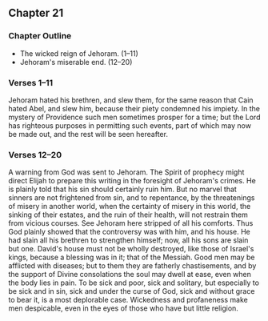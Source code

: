 ## Chapter 21

### Chapter Outline

- The wicked reign of Jehoram. (1–11)
- Jehoram's miserable end. (12–20)

### Verses 1–11

Jehoram hated his brethren, and slew them, for the same reason that Cain hated Abel, and slew him, because their piety condemned his impiety. In the mystery of Providence such men sometimes prosper for a time; but the Lord has righteous purposes in permitting such events, part of which may now be made out, and the rest will be seen hereafter.

### Verses 12–20

A warning from God was sent to Jehoram. The Spirit of prophecy might direct Elijah to prepare this writing in the foresight of Jehoram's crimes. He is plainly told that his sin should certainly ruin him. But no marvel that sinners are not frightened from sin, and to repentance, by the threatenings of misery in another world, when the certainty of misery in this world, the sinking of their estates, and the ruin of their health, will not restrain them from vicious courses. See Jehoram here stripped of all his comforts. Thus God plainly showed that the controversy was with him, and his house. He had slain all his brethren to strengthen himself; now, all his sons are slain but one. David's house must not be wholly destroyed, like those of Israel's kings, because a blessing was in it; that of the Messiah. Good men may be afflicted with diseases; but to them they are fatherly chastisements, and by the support of Divine consolations the soul may dwell at ease, even when the body lies in pain. To be sick and poor, sick and solitary, but especially to be sick and in sin, sick and under the curse of God, sick and without grace to bear it, is a most deplorable case. Wickedness and profaneness make men despicable, even in the eyes of those who have but little religion.

